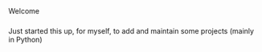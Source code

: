 ##

Welcome

###

Just started this up, for myself, to add and maintain some projects (mainly in Python)
